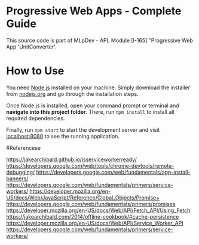 # Progressive Web Apps - Complete Guide
This source code is part of MLpDev - APL Module [I-165] "Progressive Web App 'UnitConverter'.

# How to Use
You need [Node.js](https://nodejs.org) installed on your machine. Simply download the installer from [nodejs.org](https://nodejs.org) and go through the installation steps.

Once Node.js is installed, open your command prompt or terminal and **navigate into this project folder**. There, run `npm install` to install all required dependencies.

Finally, run `npm start` to start the development server and visit [localhost:8080](http://localhost:8080) to see the running application.

#Referencese

https://jakearchibald.github.io/isserviceworkerready/
https://developers.google.com/web/tools/chrome-devtools/remote-debugging/
https://developers.google.com/web/fundamentals/app-install-banners/
https://developers.google.com/web/fundamentals/primers/service-workers/
https://developer.mozilla.org/en-US/docs/Web/JavaScript/Reference/Global_Objects/Promise+
https://developers.google.com/web/fundamentals/primers/promises
https://developer.mozilla.org/en-US/docs/Web/API/Fetch_API/Using_Fetch
https://jakearchibald.com/2014/offline-cookbook/#cache-persistence
https://developer.mozilla.org/en-US/docs/Web/API/Service_Worker_API
https://developers.google.com/web/fundamentals/primers/service-workers/